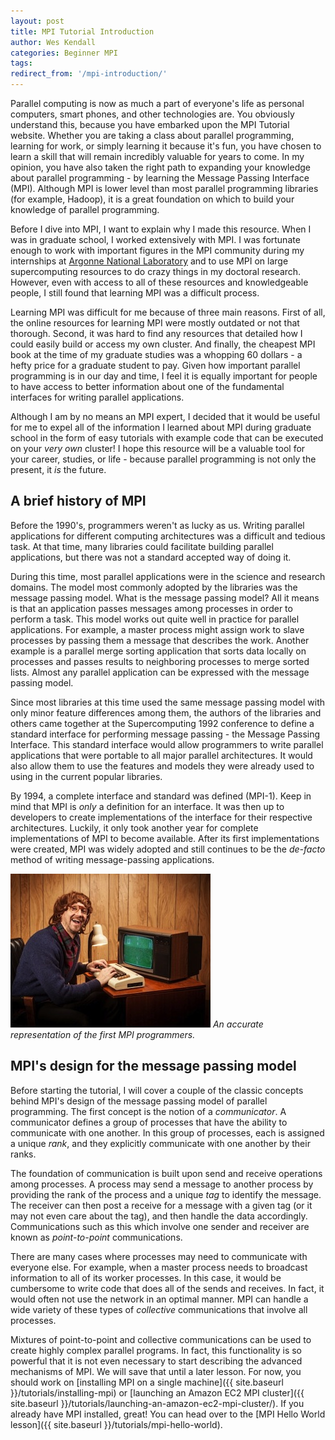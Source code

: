 ```yaml
---
layout: post
title: MPI Tutorial Introduction
author: Wes Kendall
categories: Beginner MPI
tags:
redirect_from: '/mpi-introduction/'
---
```


Parallel computing is now as much a part of everyone's life as personal computers, smart phones, and other technologies are. You obviously understand this, because you have embarked upon the MPI Tutorial website. Whether you are taking a class about parallel programming, learning for work, or simply learning it because it's fun, you have chosen to learn a skill that will remain incredibly valuable for years to come. In my opinion, you have also taken the right path to expanding your knowledge about parallel programming - by learning the Message Passing Interface (MPI). Although MPI is lower level than most parallel programming libraries (for example, Hadoop), it is a great foundation on which to build your knowledge of parallel programming.

Before I dive into MPI, I want to explain why I made this resource. When I was in graduate school, I worked extensively with MPI. I was fortunate enough to work with important figures in the MPI community during my internships at [Argonne National Laboratory](http://www.anl.gov) and to use MPI on large supercomputing resources to do crazy things in my doctoral research. However, even with access to all of these resources and knowledgeable people, I still found that learning MPI was a difficult process.

Learning MPI was difficult for me because of three main reasons. First of all, the online resources for learning MPI were mostly outdated or not that thorough. Second, it was hard to find any resources that detailed how I could easily build or access my own cluster. And finally, the cheapest MPI book at the time of my graduate studies was a whopping 60 dollars - a hefty price for a graduate student to pay. Given how important parallel programming is in our day and time, I feel it is equally important for people to have access to better information about one of the fundamental interfaces for writing parallel applications.

Although I am by no means an MPI expert, I decided that it would be useful for me to expel all of the information I learned about MPI during graduate school in the form of easy tutorials with example code that can be executed on your *very own* cluster! I hope this resource will be a valuable tool for your career, studies, or life - because parallel programming is not only the present, it *is* the future.

## A brief history of MPI
Before the 1990's, programmers weren't as lucky as us. Writing parallel applications for different computing architectures was a difficult and tedious task. At that time, many libraries could facilitate building parallel applications, but there was not a standard accepted way of doing it.

During this time, most parallel applications were in the science and research domains. The model most commonly adopted by the libraries was the message passing model. What is the message passing model? All it means is that an application passes messages among processes in order to perform a task. This model works out quite well in practice for parallel applications. For example, a master process might assign work to slave processes by passing them a message that describes the work. Another example is a parallel merge sorting application that sorts data locally on processes and passes results to neighboring processes to merge sorted lists. Almost any parallel application can be expressed with the message passing model.

Since most libraries at this time used the same message passing model with only minor feature differences among them, the authors of the libraries and others came together at the Supercomputing 1992 conference to define a standard interface for performing message passing - the Message Passing Interface. This standard interface would allow programmers to write parallel applications that were portable to all major parallel architectures. It would also allow them to use the features and models they were already used to using in the current popular libraries.

By 1994, a complete interface and standard was defined (MPI-1). Keep in mind that MPI is *only* a definition for an interface. It was then up to developers to create implementations of the interface for their respective architectures. Luckily, it only took another year for complete implementations of MPI to become available. After its first implementations were created, MPI was widely adopted and still continues to be the *de-facto* method of writing message-passing applications.

![An accurate representation of the first MPI programmers.](90s_nerd.jpg)
*An accurate representation of the first MPI programmers.*

## MPI's design for the message passing model
Before starting the tutorial, I will cover a couple of the classic concepts behind MPI's design of the message passing model of parallel programming. The first concept is the notion of a *communicator*. A communicator defines a group of processes that have the ability to communicate with one another. In this group of processes, each is assigned a unique *rank*, and they explicitly communicate with one another by their ranks.

The foundation of communication is built upon send and receive operations among processes. A process may send a message to another process by providing the rank of the process and a unique *tag* to identify the message. The receiver can then post a receive for a message with a given tag (or it may not even care about the tag), and then handle the data accordingly. Communications such as this which involve one sender and receiver are known as *point-to-point* communications.

There are many cases where processes may need to communicate with everyone else. For example, when a master process needs to broadcast information to all of its worker processes. In this case, it would be cumbersome to write code that does all of the sends and receives. In fact, it would often not use the network in an optimal manner. MPI can handle a wide variety of these types of *collective* communications that involve all processes.

Mixtures of point-to-point and collective communications can be used to create highly complex parallel programs. In fact, this functionality is so powerful that it is not even necessary to start describing the advanced mechanisms of MPI. We will save that until a later lesson. For now, you should work on [installing MPI on a single machine]({{ site.baseurl }}/tutorials/installing-mpi) or [launching an Amazon EC2 MPI cluster]({{ site.baseurl }}/tutorials/launching-an-amazon-ec2-mpi-cluster/). If you already have MPI installed, great! You can head over to the [MPI Hello World lesson]({{ site.baseurl }}/tutorials/mpi-hello-world).